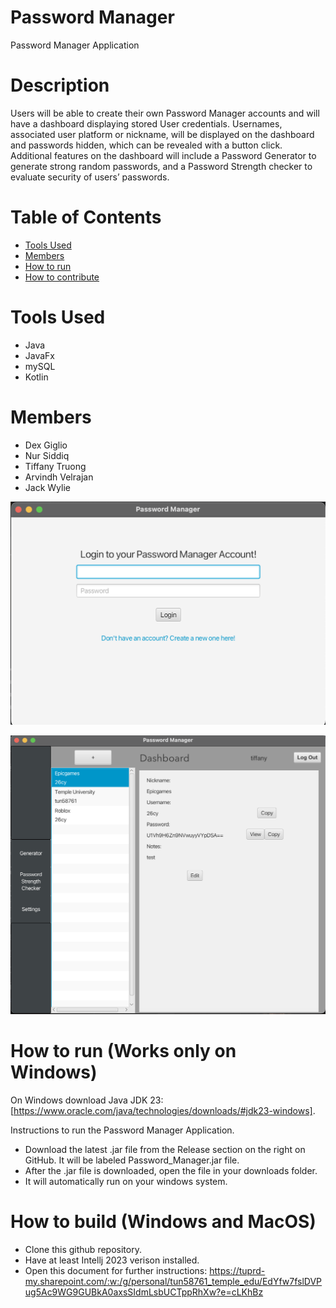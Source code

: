 # Password Manager
Password Manager Application 

# Description
Users will be able to create their own Password Manager accounts and will have a dashboard displaying stored User credentials. Usernames, associated user platform or nickname, will be displayed on the dashboard and passwords hidden, which can be revealed with a button click. Additional features on the dashboard will include a Password Generator to generate strong random passwords, and a Password Strength checker to evaluate security of users’ passwords.

# Table of Contents
- [Tools Used](https://github.com/cis3296f24/Password_Manager?tab=readme-ov-file#tools-used)
- [Members](https://github.com/cis3296f24/Password_Manager?tab=readme-ov-file#members)
- [How to run](https://github.com/cis3296f24/Password_Manager?tab=readme-ov-file#how-to-run-works-only-on-windows)
- [How to contribute](https://github.com/cis3296f24/Password_Manager?tab=readme-ov-file#how-to-contribute)

# Tools Used
- Java
- JavaFx
- mySQL
- Kotlin

# Members 
- Dex Giglio
- Nur Siddiq
- Tiffany Truong
- Arvindh Velrajan
- Jack Wylie

![LoginScreen](LoginScreenInterface.png)

![Dashboard](DashboardInterface.png)

# How to run (Works only on Windows)
On Windows download Java JDK 23: [https://www.oracle.com/java/technologies/downloads/#jdk23-windows].

Instructions to run the Password Manager Application.   
- Download the latest .jar file from the Release section on the right on GitHub. It will be labeled Password_Manager.jar file. 
- After the .jar file is downloaded, open the file in your downloads folder.
- It will automatically run on your windows system.

# How to build (Windows and MacOS)
- Clone this github repository.
- Have at least Intellj 2023 verison installed.
- Open this document for further instructions: https://tuprd-my.sharepoint.com/:w:/g/personal/tun58761_temple_edu/EdYfw7fslDVPug5Ac9WG9GUBkA0axsSIdmLsbUCTppRhXw?e=cLKhBz
